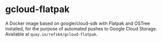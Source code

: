 # gcloud-flatpak

A Docker image based on google/cloud-sdk with Flatpak and OSTree installed, for the purpose of
automated pushes to Google Cloud Storage. Available at `quay.io/refi64/gcloud-flatpak`.

